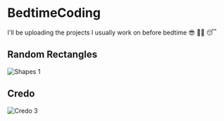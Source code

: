 # BedtimeCoding
I'll be uploading the projects I usually work on before bedtime 😎 😶‍🌫️ 😴

## Random Rectangles
![Shapes 1](https://user-images.githubusercontent.com/97985323/197339118-bb0f8052-fb1f-49f7-b441-66a482513eb3.png)
## Credo
![Credo 3](https://user-images.githubusercontent.com/97985323/197339126-8e0ea18d-5967-4f10-b014-699217efcc5e.png)
